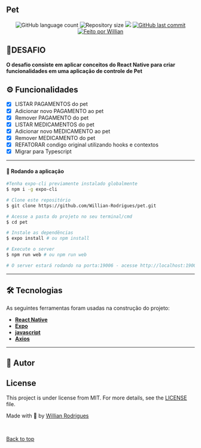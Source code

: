 ## Pet

<p align="center">
  <img alt="GitHub language count" src="https://img.shields.io/github/languages/count/Willian-Rodrigues/pet?style=flat-square&&color=%2304D361" />

  <img alt="Repository size" src="https://img.shields.io/github/repo-size/Willian-Rodrigues/pet?style=flat-square" />
	
  <img src="https://img.shields.io/github/stars/Willian-Rodrigues/pet?style=flat-square" />

  <a href="https://github.com/Willian-Rodrigues/pet/commits/master">
    <img alt="GitHub last commit" src="https://img.shields.io/github/last-commit/Willian-Rodrigues/pet?style=flat-square&">
  </a>

  <a href="https://github.com/Willian-Rodrigues">
    <img alt="Feito por Willian" src="https://img.shields.io/badge/feito%20por-Willian%20Rodrigues-%237519C1?style=flat-square&">
  </a>
</p>

## 🚀DESAFIO

**O desafio consiste em aplicar conceitos do React Native para criar funcionalidades em uma aplicação de controle de Pet**

## ⚙️ Funcionalidades

- [x] LISTAR PAGAMENTOS do pet
- [x] Adicionar novo PAGAMENTO ao pet
- [x] Remover PAGAMENTO do pet
- [x] LISTAR MEDICAMENTOS do pet
- [x] Adicionar novo MEDICAMENTO ao pet
- [x] Remover MEDICAMENTO do pet
- [x] REFATORAR condigo original utilizando hooks e contextos
- [x] Migrar para Typescript

---

#### 🧭 Rodando a aplicação

```bash
#Tenha expo-cli previamente instalado globalmente
$ npm i -g expo-cli

# Clone este repositório
$ git clone https://github.com/Willian-Rodrigues/pet.git

# Acesse a pasta do projeto no seu terminal/cmd
$ cd pet

# Instale as dependências
$ expo install # ou npm install

# Execute o server
$ npm run web # ou npm run web

# O server estará rodando na porta:19006 - acesse http://localhost:19006/

```

---

## 🛠 Tecnologias

As seguintes ferramentas foram usadas na construção do projeto:

- **[React Native](https://reactnative.dev/)**
- **[Expo](https://docs.expo.dev/)**
- **[javascript](https://www.javascript.com/)**
- **[Axios](https://github.com/axios/axios)**

---

## 🦸 Autor

## License

This project is under license from MIT. For more details, see the [LICENSE](LICENSE.md) file.

Made with 💜 by <a href="https://github.com/Willian-Rodrigues" target="_blank">Willian Rodrigues</a>

&#xa0;

<a href="#top">Back to top</a>
